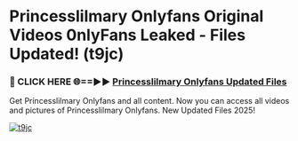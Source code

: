 # Princesslilmary Onlyfans Original Videos 0nlyFans Leaked - Files Updated! (t9jc)

<h3>🔴 CLICK HERE 🌐==►► <a href="https://tinyurl.com/2m67pmp6" rel="nofollow">Princesslilmary Onlyfans Updated Files</a></h3>

Get Princesslilmary Onlyfans and all content. Now you can access all videos and pictures of Princesslilmary Onlyfans. New Updated Files 2025!

[![t9jc](https://i.imgur.com/H4QAA4z.gif)](https://tinyurl.com/2m67pmp6)